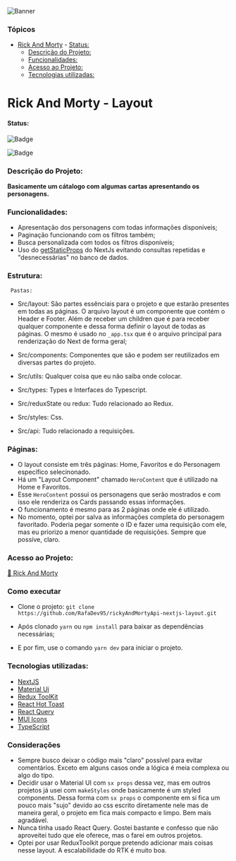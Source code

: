 <img src='https://ik.imagekit.io/b5di91ako/rickyandmorty.png?updatedAt=1680559146876' alt='Banner'/>





### Tópicos
- [Rick And Morty](#rd95-RaM)
      - [Status:](#status)
    - [Descrição do Projeto:](#descrição-do-projeto)
    - [Funcionalidades:](#funcionalidades)
    - [Acesso ao Projeto:](#acesso-ao-projeto)
    - [Tecnologias utilizadas:](#tecnologias-utilizadas)

# Rick And Morty - Layout


#### Status:
![Badge](https://img.shields.io/static/v1?label=Desafio&message=Conclu%C3%ADdo&color=%3CCOLOR%3E)

![Badge](https://img.shields.io/static/v1?label=Projeto&message=Desenvolvimento&color=yellow)

### Descrição do Projeto:

**Basicamente um cátalogo com algumas cartas apresentando os personagens.**



### Funcionalidades:

* Apresentação dos personagens com todas informações disponíveis;
* Paginação funcionando com os filtros também;
* Busca personalizada com todos os filtros disponíveis;
* Uso do [getStaticProps](https://nextjs.org/docs/basic-features/data-fetching/get-static-props) do NextJs evitando consultas repetidas e "desnecessárias" no banco de dados. 

### Estrutura: 
  
     Pastas: 
  * Src/layout: São partes essênciais para o projeto e que estarão presentes em todas as páginas. O arquivo layout é um componente         que contém o Header e Footer. Além de receber um children que é para receber qualquer componente e dessa forma definir o layout         de todas as páginas. O mesmo é usado no ```_app.tsx``` que é o arquivo principal para renderização do Next de forma geral;
  
  * Src/components: Componentes que são e podem ser reutilizados em diversas partes do projeto.
  * Src/utils: Qualquer coisa que eu não saiba onde colocar.
  * Src/types: Types e Interfaces do Typescript.
  * Src/reduxState ou redux: Tudo relacionado ao Redux.
  * Src/styles: Css.
  * Src/api: Tudo relacionado a requisições.
  
### Páginas: 
  * O layout consiste em três páginas: Home, Favoritos e do Personagem específico selecinonado.
  * Há um "Layout Component" chamado ```HeroContent``` que é utilizado na Home e Favoritos. 
  * Esse ```HeroContent``` possui os personagens que serão mostrados e com isso ele renderiza os Cards passando essas informações.
  * O funcionamento é mesmo para as 2 páginas onde ele é utilizado.
  * No momento, optei por salva as informações completa do personagem favoritado. Poderia pegar somente o ID e fazer uma requisição        com ele, mas eu priorizo a menor quantidade de requisições. Sempre que possíve, claro.


### Acesso ao Projeto:

[🔗 Rick And Morty](https://rd95-rick-morty-api.vercel.app/)


### Como executar

* Clone o projeto: ``` git clone https://github.com/RafaDev95/rickyAndMortyApi-nextjs-layout.git ```

* Após clonado ```yarn``` ou ```npm install``` para baixar as dependências necessárias;
* E por fim, use o comando ```yarn dev``` para iniciar o projeto. 

### Tecnologias utilizadas:

* [NextJS](https://nextjs.org/)
* [Material Ui](https://mui.com/)
* [Redux ToolKit](https://redux-toolkit.js.org/usage/usage-with-typescript)
* [React Hot Toast](https://react-hot-toast.com/)
* [React Query](https://tanstack.com/query/v3/)
* [MUI Icons](https://mui.com/material-ui/material-icons/)
* [TypeScript](https://www.typescriptlang.org/)


### Considerações
* Sempre busco deixar o código mais "claro" possível para evitar comentários. Exceto em alguns casos onde a lógica é meia complexa ou algo do tipo.
* Decidir usar o Material UI com ```sx props``` dessa vez, mas em outros projetos já usei com ```makeStyles``` onde basicamente é um styled components. Dessa forma com ```sx props``` o componente em si fica um pouco mais "sujo" devido ao css escrito diretamente nele mas de maneira geral, o projeto em fica mais compacto e limpo. Bem mais agradável. 
* Nunca tinha usado React Query. Gostei bastante e confesso que não aproveitei tudo que ele oferece, mas o farei em outros projetos.
* Optei por usar ReduxToolkit porque pretendo adicionar mais coisas nesse layout. A escalabilidade do RTK é muito boa.
